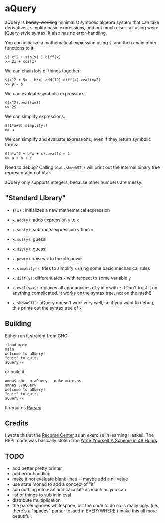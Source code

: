 aQuery
===

aQuery is <del>barely-working</del> minimalist symbolic algebra system that can take derivatives, simplify basic expressions, and not much else––all using weird jQuery-style syntax! It also has no error-handling.

You can initialize a mathematical expression using `$`, and then chain other functions to it:

    $( x^2 + sin(x) ).diff(x)
    >> 2x + cos(x)

We can chain lots of things together:

    $(x^2 + 5x - b*x).add(12).diff(x).eval(x=2)
    >> 9 - b

We can evaluate symbolic expressions:

    $(x^2).eval(x=5)
    >> 25

We can simplify expressions:

    $(1*a+0).simplify()
    >> a

We can simplify and evaluate expressions, even if they return symbolic forms:

    $(a*x^2 + b*x + c).eval(x = 1)
    >> a + b + c

Need to debug? Calling `blah.showAST()` will print out the internal binary tree representation of `blah`.

aQuery only supports integers, because other numbers are messy.

"Standard Library"
----

- `$(x)` : initializes a new mathematical expression

- `x.add(y)`: adds expression `y` to `x`
- `x.sub(y)`: subtracts expression `y` from `x`
- `x.mul(y)`: guess!
- `x.div(y)`: guess!
- `x.pow(y)`: raises `x` to the `y`th power

- `x.simplify()`: tries to simplify `x` using some basic mechanical rules
- `x.diff(y)`: differentiates `x` with respect to some variable `y`

- `x.eval(y=z)`: replaces all appearances of `y` in `x` with `z`. (Don't trust it on anything complicated. It works on the syntax tree, not on the math!)

- `x.showAST()`: aQuery doesn't work very well, so if you want to debug, this prints out the syntax tree of `x`

Building
----

Either run it straight from GHC:

    :load main
    main
    welcome to aQuery!
    "quit" to quit.
    aQuery>>

or build it:

    amha$ ghc -o aQuery --make main.hs
    amha$ ./aQuery
    welcome to aQuery!
    "quit" to quit.
    aQuery>>

It requires [Parsec](https://hackage.haskell.org/package/parsec).

Credits
----

I wrote this at the [Recurse Center](http://www.recurse.com) as an exercise in learning Haskell. The REPL code was basically stolen fron [Write Yourself A Scheme in 48 Hours](https://en.wikibooks.org/wiki/Write_Yourself_a_Scheme_in_48_Hours). 

TODO
----
- add better pretty printer
- add error handling
- make it not evaluate blank lines
-- maybe add a nil value
- use state monad to add a concept of "it"
- sub nothing into eval and calculate as much as you can
- list of things to sub in in eval
- distribute multiplication
- the parser ignores whitespace, but the code to do so is really ugly. (i.e., there's a "spaces" parser tossed in EVERYWHERE.) make this all more beautiful.